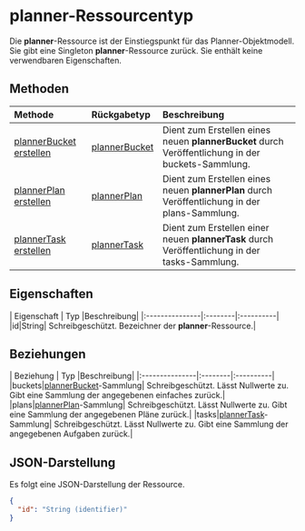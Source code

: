 # planner-Ressourcentyp
<a id="planner-resource-type" class="xliff"></a>

Die **planner**-Ressource ist der Einstiegspunkt für das Planner-Objektmodell. Sie gibt eine Singleton **planner**-Ressource zurück.  Sie enthält keine verwendbaren Eigenschaften.


## Methoden
<a id="methods" class="xliff"></a>

| Methode           | Rückgabetyp    |Beschreibung|
|:---------------|:--------|:----------|
|[plannerBucket erstellen](../api/planner_post_buckets.md) |[plannerBucket](plannerbucket.md)| Dient zum Erstellen eines neuen **plannerBucket** durch Veröffentlichung in der buckets-Sammlung.|
|[plannerPlan erstellen](../api/planner_post_plans.md) |[plannerPlan](plannerplan.md)| Dient zum Erstellen eines neuen **plannerPlan** durch Veröffentlichung in der plans-Sammlung.|
|[plannerTask erstellen](../api/planner_post_tasks.md) |[plannerTask](plannertask.md)| Dient zum Erstellen einer neuen **plannerTask** durch Veröffentlichung in der tasks-Sammlung.|

## Eigenschaften
<a id="properties" class="xliff"></a>
| Eigenschaft     | Typ   |Beschreibung|
|:---------------|:--------|:----------|
|id|String| Schreibgeschützt. Bezeichner der **planner**-Ressource.|

## Beziehungen
<a id="relationships" class="xliff"></a>
| Beziehung | Typ   |Beschreibung|
|:---------------|:--------|:----------|
|buckets|[plannerBucket](plannerbucket.md)-Sammlung| Schreibgeschützt. Lässt Nullwerte zu. Gibt eine Sammlung der angegebenen einfaches zurück.|
|plans|[plannerPlan](plannerplan.md)-Sammlung| Schreibgeschützt. Lässt Nullwerte zu. Gibt eine Sammlung der angegebenen Pläne zurück.|
|tasks|[plannerTask](plannertask.md)-Sammlung| Schreibgeschützt. Lässt Nullwerte zu. Gibt eine Sammlung der angegebenen Aufgaben zurück.|

## JSON-Darstellung
<a id="json-representation" class="xliff"></a>
Es folgt eine JSON-Darstellung der Ressource.

<!-- {
  "blockType": "resource",
  "optionalProperties": [

  ],
  "@odata.type": "microsoft.graph.planner"
}-->

```json
{
  "id": "String (identifier)"
}

```

<!-- uuid: 8fcb5dbc-d5aa-4681-8e31-b001d5168d79
2015-10-25 14:57:30 UTC -->
<!-- {
  "type": "#page.annotation",
  "description": "planner resource",
  "keywords": "",
  "section": "documentation",
  "tocPath": ""
}-->